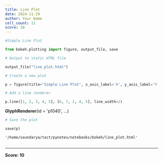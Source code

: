 ```yaml
---
title: Line Plot
date: 2024-11-29
author: Your Name
cell_count: 11
score: 10
---
```


```python
#Simple Line Plot
```


```python
from bokeh.plotting import figure, output_file, save
```


```python
# Output to static HTML file
```


```python
output_file("line_plot.html")
```


```python
# Create a new plot
```


```python
p = figure(title="Simple Line Plot", x_axis_label='X', y_axis_label='Y')
```


```python
# Add a line renderer
```


```python
p.line([1, 2, 3, 4, 5], [6, 7, 2, 4, 5], line_width=2)
```




<div style="display: table;"><div style="display: table-row;"><div style="display: table-cell;"><b title="bokeh.models.renderers.glyph_renderer.GlyphRenderer">GlyphRenderer</b>(</div><div style="display: table-cell;">id&nbsp;=&nbsp;'p1040', <span id="p1044" style="cursor: pointer;">&hellip;)</span></div></div><div class="p1043" style="display: none;"><div style="display: table-cell;"></div><div style="display: table-cell;">context_menu&nbsp;=&nbsp;None,</div></div><div class="p1043" style="display: none;"><div style="display: table-cell;"></div><div style="display: table-cell;">coordinates&nbsp;=&nbsp;None,</div></div><div class="p1043" style="display: none;"><div style="display: table-cell;"></div><div style="display: table-cell;">data_source&nbsp;=&nbsp;ColumnDataSource(id='p1034', ...),</div></div><div class="p1043" style="display: none;"><div style="display: table-cell;"></div><div style="display: table-cell;">glyph&nbsp;=&nbsp;Line(id='p1037', ...),</div></div><div class="p1043" style="display: none;"><div style="display: table-cell;"></div><div style="display: table-cell;">group&nbsp;=&nbsp;None,</div></div><div class="p1043" style="display: none;"><div style="display: table-cell;"></div><div style="display: table-cell;">hover_glyph&nbsp;=&nbsp;None,</div></div><div class="p1043" style="display: none;"><div style="display: table-cell;"></div><div style="display: table-cell;">js_event_callbacks&nbsp;=&nbsp;{},</div></div><div class="p1043" style="display: none;"><div style="display: table-cell;"></div><div style="display: table-cell;">js_property_callbacks&nbsp;=&nbsp;{},</div></div><div class="p1043" style="display: none;"><div style="display: table-cell;"></div><div style="display: table-cell;">level&nbsp;=&nbsp;'glyph',</div></div><div class="p1043" style="display: none;"><div style="display: table-cell;"></div><div style="display: table-cell;">muted&nbsp;=&nbsp;False,</div></div><div class="p1043" style="display: none;"><div style="display: table-cell;"></div><div style="display: table-cell;">muted_glyph&nbsp;=&nbsp;Line(id='p1039', ...),</div></div><div class="p1043" style="display: none;"><div style="display: table-cell;"></div><div style="display: table-cell;">name&nbsp;=&nbsp;None,</div></div><div class="p1043" style="display: none;"><div style="display: table-cell;"></div><div style="display: table-cell;">nonselection_glyph&nbsp;=&nbsp;Line(id='p1038', ...),</div></div><div class="p1043" style="display: none;"><div style="display: table-cell;"></div><div style="display: table-cell;">propagate_hover&nbsp;=&nbsp;False,</div></div><div class="p1043" style="display: none;"><div style="display: table-cell;"></div><div style="display: table-cell;">selection_glyph&nbsp;=&nbsp;'auto',</div></div><div class="p1043" style="display: none;"><div style="display: table-cell;"></div><div style="display: table-cell;">subscribed_events&nbsp;=&nbsp;PropertyValueSet(),</div></div><div class="p1043" style="display: none;"><div style="display: table-cell;"></div><div style="display: table-cell;">syncable&nbsp;=&nbsp;True,</div></div><div class="p1043" style="display: none;"><div style="display: table-cell;"></div><div style="display: table-cell;">tags&nbsp;=&nbsp;[],</div></div><div class="p1043" style="display: none;"><div style="display: table-cell;"></div><div style="display: table-cell;">view&nbsp;=&nbsp;CDSView(id='p1041', ...),</div></div><div class="p1043" style="display: none;"><div style="display: table-cell;"></div><div style="display: table-cell;">visible&nbsp;=&nbsp;True,</div></div><div class="p1043" style="display: none;"><div style="display: table-cell;"></div><div style="display: table-cell;">x_range_name&nbsp;=&nbsp;'default',</div></div><div class="p1043" style="display: none;"><div style="display: table-cell;"></div><div style="display: table-cell;">y_range_name&nbsp;=&nbsp;'default')</div></div></div>
<script>
(function() {
  let expanded = false;
  const ellipsis = document.getElementById("p1044");
  ellipsis.addEventListener("click", function() {
    const rows = document.getElementsByClassName("p1043");
    for (let i = 0; i < rows.length; i++) {
      const el = rows[i];
      el.style.display = expanded ? "none" : "table-row";
    }
    ellipsis.innerHTML = expanded ? "&hellip;)" : "&lsaquo;&lsaquo;&lsaquo;";
    expanded = !expanded;
  });
})();
</script>





```python
# Save the plot
```


```python
save(p)
```




    '/home/soundarya/tact/pynotes/notebooks/bokeh/line_plot.html'




```python

```


---
**Score: 10**
